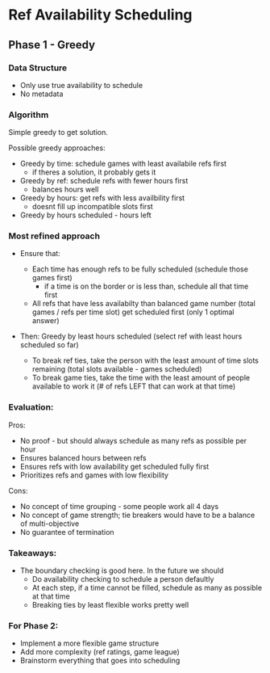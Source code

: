 # Ref Availability Scheduling

## Phase 1 - Greedy

### Data Structure
- Only use true availability to schedule
- No metadata

### Algorithm
Simple greedy to get solution. 

Possible greedy approaches:
- Greedy by time: schedule games with least availabile refs first
  - if theres a solution, it probably gets it
- Greedy by ref: schedule refs with fewer hours first
  - balances hours well
- Greedy by hours: get refs with less availbility first
  - doesnt fill up incompatible slots first
- Greedy by hours scheduled - hours left

### Most refined approach
- Ensure that:
  - Each time has enough refs to be fully scheduled (schedule those games first)
    - if a time is on the border or is less than, schedule all that time first
  - All refs that have less availabilty than balanced game number (total games / refs per time slot) get scheduled first (only 1 optimal answer)

- Then: Greedy by least hours scheduled (select ref with least hours scheduled so far)
  - To break ref ties, take the person with the least amount of time slots remaining (total slots available - games scheduled)
  - To break game ties, take the time with the least amount of people available to work it (# of refs LEFT that can work at that time)

### Evaluation:
Pros:
- No proof - but should always schedule as many refs as possible per hour
- Ensures balanced hours between refs
- Ensures refs with low availability get scheduled fully first
- Prioritizes refs and games with low flexibility

Cons:
- No concept of time grouping - some people work all 4 days
- No concept of game strength; tie breakers would have to be a balance of multi-objective
- No guarantee of termination

### Takeaways:
- The boundary checking is good here. In the future we should
  - Do availability checking to schedule a person defaultly
  - At each step, if a time cannot be filled, schedule as many as possible at that time
  - Breaking ties by least flexible works pretty well

### For Phase 2:
- Implement a more flexible game structure
- Add more complexity (ref ratings, game league)
- Brainstorm everything that goes into scheduling
